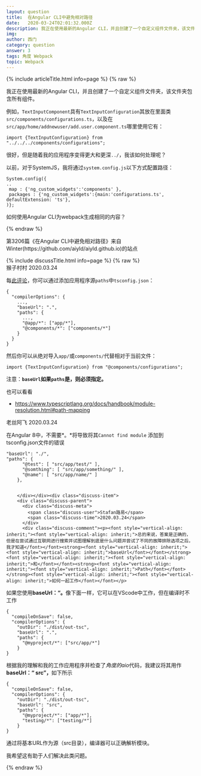 ```yaml
---
layout: question
title:  在Angular CLI中避免相对路径
date:   2020-03-24T02:01:32.000Z
description: 我正在使用最新的Angular CLI，并且创建了一个自定义组件文件夹，该文件夹包含所有组件。例如，TextInputComponent具有TextI...
img: 
author: 西门
category: question
answer: 3
tags: 角度 Webpack
topic: Webpack
---
```

<div class="article-root">
  <div class="article">
    {% include articleTitle.html info=page %}
    {% raw %}
    <div class="article-content"><p><font style="vertical-align: inherit;"><font style="vertical-align: inherit;">我正在使用最新的Angular CLI，并且创建了一个自定义组件文件夹，该文件夹包含所有组件。</font></font></p>

<p><font style="vertical-align: inherit;"><font style="vertical-align: inherit;">例如，</font></font><code>TextInputComponent</code><font style="vertical-align: inherit;"><font style="vertical-align: inherit;">具有</font></font><code>TextInputConfiguration</code><font style="vertical-align: inherit;"><font style="vertical-align: inherit;">其放在里面类</font></font><code>src/components/configurations.ts</code><font style="vertical-align: inherit;"><font style="vertical-align: inherit;">，以及在</font></font><code>src/app/home/addnewuser/add.user.component.ts</code><font style="vertical-align: inherit;"><font style="vertical-align: inherit;">哪里使用它有：</font></font></p>

<pre><code>import {TextInputConfiguration} from "../../../components/configurations";
</code></pre>

<p><font style="vertical-align: inherit;"><font style="vertical-align: inherit;">很好，但是随着我的应用程序变得更大和更深</font></font><code>../</code><font style="vertical-align: inherit;"><font style="vertical-align: inherit;">，我该如何处理呢？</font></font></p>

<p><font style="vertical-align: inherit;"><font style="vertical-align: inherit;">以前，对于SystemJS，我将通过</font></font><code>system.config.js</code><font style="vertical-align: inherit;"><font style="vertical-align: inherit;">以下方式</font><font style="vertical-align: inherit;">配置路径</font><font style="vertical-align: inherit;">：</font></font></p>

<pre><code>System.config({<font></font>
..<font></font>
 map : {'ng_custom_widgets':'components' },<font></font>
 packages : {'ng_custom_widgets':{main:'configurations.ts', defaultExtension: 'ts'},<font></font>
)};<font></font>
</code></pre>

<p><font style="vertical-align: inherit;"><font style="vertical-align: inherit;">如何使用Angular CLI为webpack生成相同的内容？</font></font></p></div>
    {% endraw %}
  </div>
  <p class="winter_mark">第3206篇《在Angular CLI中避免相对路径》来自Winter(https://github.com/aiyld/aiyld.github.io)的站点</p>
  <div class="discuss-wrapper">
    {% include discussTitle.html info=page %}
    {% raw %}
    <div class="discuss-item">
        <div class="discuss-parent">
          <div class="discuss-meta">
            <span class="discuss-user">猴子村村</span>
            <span class="discuss-time">2020.03.24</span>
          </div>
          <div class="discuss-comment"><p><font style="vertical-align: inherit;"><font style="vertical-align: inherit;">每</font></font><a href="https://github.com/angular/angular-cli/issues/1465#issuecomment-236054952" rel="noreferrer"><font style="vertical-align: inherit;"><font style="vertical-align: inherit;">此评论</font></font></a><font style="vertical-align: inherit;"><font style="vertical-align: inherit;">，你可以通过添加应用程序源</font></font><code>paths</code><font style="vertical-align: inherit;"><font style="vertical-align: inherit;">中</font></font><code>tsconfig.json</code><font style="vertical-align: inherit;"><font style="vertical-align: inherit;">：</font></font></p>

<pre><code>{<font></font>
  "compilerOptions": {<font></font>
    ...,  <font></font>
    "baseUrl": ".",<font></font>
    "paths": {<font></font>
      ...,<font></font>
      "@app/*": ["app/*"],<font></font>
      "@components/*": ["components/*"]<font></font>
    }<font></font>
  }<font></font>
}<font></font>
</code></pre>

<p><font style="vertical-align: inherit;"><font style="vertical-align: inherit;">然后你可以从绝对导入</font></font><code>app/</code><font style="vertical-align: inherit;"><font style="vertical-align: inherit;">或</font></font><code>components/</code><font style="vertical-align: inherit;"><font style="vertical-align: inherit;">代替相对于当前文件：</font></font></p>

<pre><code>import {TextInputConfiguration} from "@components/configurations";
</code></pre>

<p><font style="vertical-align: inherit;"><font style="vertical-align: inherit;">注意：</font></font><strong><code>baseUrl</code><font style="vertical-align: inherit;"><font style="vertical-align: inherit;">如果</font></font><code>paths</code><font style="vertical-align: inherit;"><font style="vertical-align: inherit;">是，则</font><font style="vertical-align: inherit;">必须指定</font><font style="vertical-align: inherit;">。</font></font></strong></p>

<p><font style="vertical-align: inherit;"><font style="vertical-align: inherit;">也可以看看</font></font></p>

<ul>
<li><a href="https://www.typescriptlang.org/docs/handbook/module-resolution.html#path-mapping" rel="noreferrer"><font style="vertical-align: inherit;"><font style="vertical-align: inherit;">https://www.typescriptlang.org/docs/handbook/module-resolution.html#path-mapping</font></font></a></li>
</ul></div>
        </div></div><div class="discuss-item">
        <div class="discuss-parent">
          <div class="discuss-meta">
            <span class="discuss-user">老丝阿飞</span>
            <span class="discuss-time">2020.03.24</span>
          </div>
          <div class="discuss-comment"><p><font style="vertical-align: inherit;"><font style="vertical-align: inherit;">在Angular 8中，不需要*。</font><font style="vertical-align: inherit;">*将导致将其</font></font><code>Cannot find module</code><font style="vertical-align: inherit;"><font style="vertical-align: inherit;">
添加到tsconfig.json文件的</font><font style="vertical-align: inherit;">错误</font></font></p>

<pre><code>"baseUrl": "./",<font></font>
"paths": {<font></font>
      "@test": [ "src/app/test/" ],<font></font>
      "@somthing": [ "src/app/something/" ],<font></font>
      "@name": [ "src/app/name/" ]<font></font>
    },<font></font>
<font></font>
</code></pre></div>
        </div></div><div class="discuss-item">
        <div class="discuss-parent">
          <div class="discuss-meta">
            <span class="discuss-user">Stafan路易</span>
            <span class="discuss-time">2020.03.24</span>
          </div>
          <div class="discuss-comment"><p><font style="vertical-align: inherit;"><font style="vertical-align: inherit;">总的来说，答案是正确的，但是在尝试通过互联网进行搜索并试图理解到底是什么问题并尝试了不同的故障排除选项之后，我才知道</font></font><strong><font style="vertical-align: inherit;"><font style="vertical-align: inherit;">baseUrl</font></font></strong><font style="vertical-align: inherit;"><font style="vertical-align: inherit;">和</font></font><strong><font style="vertical-align: inherit;"><font style="vertical-align: inherit;">Path</font></font></strong><font style="vertical-align: inherit;"><font style="vertical-align: inherit;">如何一起工作</font></font></p>

<p><font style="vertical-align: inherit;"><font style="vertical-align: inherit;">如果您使用</font></font><strong><font style="vertical-align: inherit;"><font style="vertical-align: inherit;">baseUrl：“。</font></font></strong><font style="vertical-align: inherit;"><font style="vertical-align: inherit;">像下面一样，它可以在VScode中工作，但在编译时不工作</font></font></p>

<pre><code>{<font></font>
  "compileOnSave": false,<font></font>
  "compilerOptions": {<font></font>
    "outDir": "./dist/out-tsc",<font></font>
    "baseUrl": ".",<font></font>
    "paths": {<font></font>
      "@myproject/*": ["src/app/*"]<font></font>
    }    <font></font>
}<font></font>
</code></pre>

<p><font style="vertical-align: inherit;"><font style="vertical-align: inherit;">根据我的理解和我的工作应用程序并检查了</font></font><em><font style="vertical-align: inherit;"><font style="vertical-align: inherit;">角度的aio</font></font></em><font style="vertical-align: inherit;"><font style="vertical-align: inherit;">代码，我建议将其用作</font></font><strong><font style="vertical-align: inherit;"><font style="vertical-align: inherit;">baseUrl：“ src”，</font></font></strong><font style="vertical-align: inherit;"><font style="vertical-align: inherit;">如下所示</font></font></p>

<pre><code>{<font></font>
  "compileOnSave": false,<font></font>
  "compilerOptions": {<font></font>
    "outDir": "./dist/out-tsc",<font></font>
    "baseUrl": "src",<font></font>
    "paths": {<font></font>
      "@myproject/*": ["app/*"],<font></font>
      "testing/*": ["testing/*"]<font></font>
    }    <font></font>
}<font></font>
</code></pre>

<p><font style="vertical-align: inherit;"><font style="vertical-align: inherit;">通过将基本URL作为源（src目录），编译器可以正确解析模块。</font></font></p>

<p><font style="vertical-align: inherit;"><font style="vertical-align: inherit;">我希望这有助于人们解决此类问题。</font></font></p></div>
        </div></div>
    {% endraw %}
  </div>
<div>
